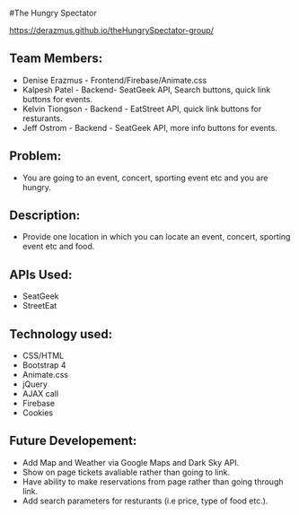 
#The Hungry Spectator

https://derazmus.github.io/theHungrySpectator-group/

## Team Members:

+ Denise Erazmus - Frontend/Firebase/Animate.css
+ Kalpesh Patel - Backend- SeatGeek API, Search buttons, quick link buttons for events.
+ Kelvin Tiongson - Backend - EatStreet API, quick link buttons for resturants.
+ Jeff Ostrom - Backend - SeatGeek API, more info buttons for events. 

## Problem: 

+ You are going to an event, concert, sporting event etc and you are hungry.

## Description: 

+ Provide one location in which you can locate an event, concert, sporting event etc and food. 

## APIs Used:

+ SeatGeek
+ StreetEat


## Technology used:

+ CSS/HTML
+ Bootstrap 4
+ Animate.css
+ jQuery
+ AJAX call
+ Firebase
+ Cookies

## Future Developement:

+ Add Map and Weather via Google Maps and Dark Sky API.
+ Show on page tickets avaliable rather  than going to link.
+ Have ability to make reservations from page rather than going through link. 
+ Add search parameters for resturants (i.e price, type of food etc.).

